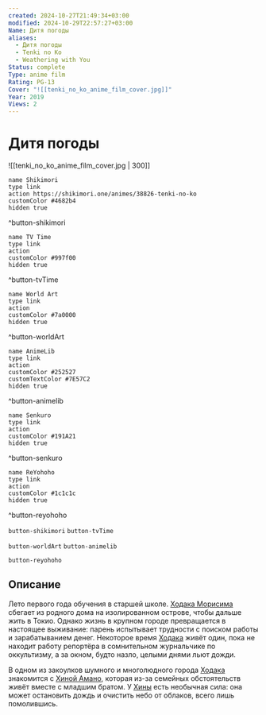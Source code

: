 ```yaml
---
created: 2024-10-27T21:49:34+03:00
modified: 2024-10-29T22:57:27+03:00
Name: Дитя погоды
aliases:
  - Дитя погоды
  - Tenki no Ko
  - Weathering with You
Status: complete
Type: anime film
Rating: PG-13
Cover: "![[tenki_no_ko_anime_film_cover.jpg]]"
Year: 2019
Views: 2
---
```


# Дитя погоды

![[tenki_no_ko_anime_film_cover.jpg | 300]]

```button
name Shikimori
type link
action https://shikimori.one/animes/38826-tenki-no-ko
customColor #4682b4
hidden true
```
^button-shikimori

```button
name TV Time
type link
action 
customColor #997f00
hidden true
```
^button-tvTime

```button
name World Art
type link
action 
customColor #7a0000
hidden true
```
^button-worldArt

```button
name AnimeLib
type link
action 
customColor #252527
customTextColor #7E57C2
hidden true
```
^button-animelib

```button
name Senkuro
type link
action 
customColor #191A21
hidden true
```
^button-senkuro

```button
name ReYohoho
type link
action 
customColor #1c1c1c
hidden true
```
^button-reyohoho



`button-shikimori` `button-tvTime`

`button-worldArt` `button-animelib`

`button-reyohoho`

## Описание

Лето первого года обучения в старшей школе.  [Ходака Морисима](https://shikimori.one/characters/167173-hodaka-morishima) сбегает из родного дома на изолированном острове, чтобы дальше жить в Токио. Однако жизнь в крупном городе превращается в настоящее выживание: парень испытывает трудности с поиском работы и зарабатыванием денег. Некоторое время [Ходака](https://shikimori.one/characters/167173-hodaka-morishima) живёт один, пока не находит работу репортёра в сомнительном журнальчике по оккультизму, а за окном, будто назло, целыми днями льют дожди.

В одном из закоулков шумного и многолюдного города [Ходака](https://shikimori.one/characters/167173-hodaka-morishima) знакомится с [Хиной Амано](https://shikimori.one/characters/167172-hina-amano), которая из-за семейных обстоятельств живёт вместе с младшим братом. У [Хины](https://shikimori.one/characters/167172-hina-amano) есть необычная сила: она может остановить дождь и очистить небо от облаков, всего лишь помолившись.
